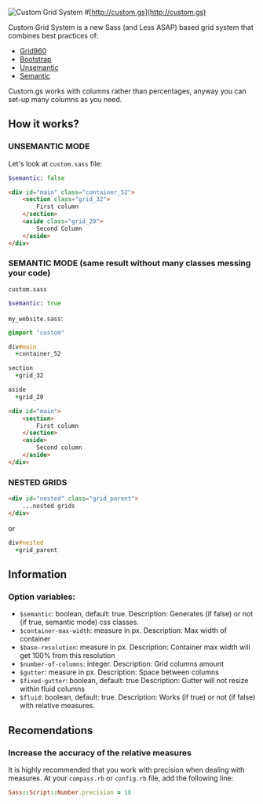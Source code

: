 ![Custom Grid System](https://raw.github.com/luizgamabh/custom.gs/master/assets/img/logo.png)
#[http://custom.gs](http://custom.gs)

Custom Grid System is a new Sass (and Less ASAP) based grid system that combines best practices of:

* [Grid960](http://960.gs)
* [Bootstrap](http://getbootstrap.com)
* [Unsemantic](http://unsemantic.com)
* [Semantic](http://semantic.gs)

Custom.gs works with columns rather than percentages, anyway you can set-up many columns as you need.

## How it works?

### UNSEMANTIC MODE

Let's look at `custom.sass` file:
```sass
$semantic: false
```

```html
<div id="main" class="container_52">
    <section class="grid_32">
        First column
    </section>
    <aside class="grid_20">
        Second Column
    </aside>
</div>
```

### SEMANTIC MODE (same result without many classes messing your code)

`custom.sass`
```sass
$semantic: true
```

`my_website.sass`:
```sass
@import "custom"

div#main
  +container_52

section
  +grid_32

aside
  +grid_20
```

```html
<div id="main">
    <section>
        First column
    </section>
    <aside>
        Second column
    </aside>
</div>
```

### NESTED GRIDS

```html
<div id="nested" class="grid_parent">
    ...nested grids
</div>
```

or

```sass
div#nested
  +grid_parent
```

## Information

### Option variables:

* `$semantic`: boolean, default: true. Description: Generates (if false) or not (if true, semantic mode) css classes.
* `$container-max-width`: measure in px. Description: Max width of container
* `$base-resolution`: measure in px. Description: Container max width will get 100% from this resolution
* `$number-of-columns`: integer. Description: Grid columns amount
* `$gutter`: measure in px. Description: Space between columns
* `$fixed-gutter`: boolean, default: true Description: Gutter will not resize within fluid columns
* `$fluid`: boolean, default: true. Description: Works (if true) or not (if false) with relative measures.


## Recomendations

### Increase the accuracy of the relative measures

It is highly recommended that you work with precision when dealing with measures. At your `compass.rb` or `config.rb` file, add the following line:

```ruby
Sass::Script::Number.precision = 10
```